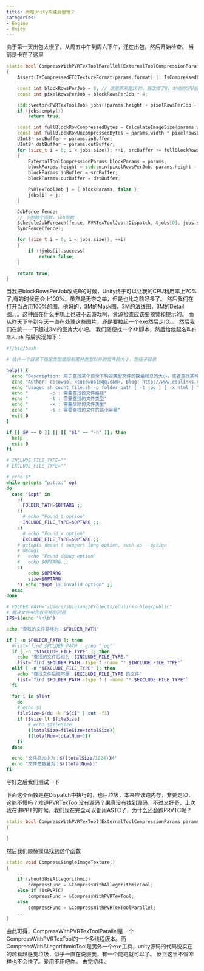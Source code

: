 ```yaml
---
title: 为啥Unity构建会很慢？
categories:
- Engine
- Unity
---
```

由于第一天出包太慢了，从周五中午到周六下午，还在出包，然后开始检查。
当前是卡在了这里
```C++
static bool CompressWithPVRTexToolParallel(ExternalToolCompressionParams params)
{
    Assert(IsCompressedETCTextureFormat(params.format) || IsCompressedETC2TextureFormat(params.format));

    const int blockRowsPerJob = 8; // 这里原来是16的，我改成了8，本地的CPU根本用不完啊。
    const int pixelRowsPerJob = blockRowsPerJob * 4;

    std::vector<PVRTexToolJob> jobs((params.height + pixelRowsPerJob - 1) / pixelRowsPerJob);
    if (jobs.empty())
        return true;

    const int fullBlockRowCompressedBytes = CalculateImageSize(params.width, pixelRowsPerJob, params.format);
    const int fullBlockRowUncompressedBytes = params.width * pixelRowsPerJob * 4;
    UInt8* srcBuffer = params.inBuffer;
    UInt8* dstBuffer = params.outBuffer;
    for (size_t i = 0; i < jobs.size(); ++i, srcBuffer += fullBlockRowUncompressedBytes, dstBuffer += fullBlockRowCompressedBytes)
    {
        ExternalToolCompressionParams blockParams = params;
        blockParams.height = std::min(pixelRowsPerJob, params.height - pixelRowsPerJob * static_cast<int>(i));
        blockParams.inBuffer = srcBuffer;
        blockParams.outBuffer = dstBuffer;

        PVRTexToolJob j = { blockParams, false };
        jobs[i] = j;
    }

    JobFence fence;
    // 下面两个函数，job函数
    ScheduleJobForeach(fence, PVRTexToolJob::Dispatch, &jobs[0], jobs.size());
    SyncFence(fence);

    for (size_t i = 0; i < jobs.size(); ++i)
    {
        if (!jobs[i].success)
            return false;
    }

    return true;
}
```
当我把blockRowsPerJob改成8的时候，Unity终于可以让我的CPU利用率上70%了,有的时候还会上100%。虽然是无奈之举，但是也比之前好多了。
然后我们在打开当占用100%的图，他妈的，3M的Mask图，3M的法线图，3M的Detail图。。。这种图在什么手机上也进不去游戏啊，资源检查应该要预警和提示的。
而从昨天下午到今天一直在处理这些图片，还是要拉起一个exe然后走IO。。
然后我们在统一一下超过3M的图片大小吧。
我们随便找一个sh脚本，然后给他起名叫`折磨人.sh`
然后实现如下：
```sh
#!/bin/bash

# 统计一个目录下指定类型或限制某种类型以外的文件的大小，包括子目录

help() {
  echo "Description: 用于查找某个目录下特定类型文件的数量和总的大小，或者查找某种类型以外的文件数量和总的大小"
  echo "Author: cocowool <cocowool@qq.com>, Blog: http://www.edulinks.cn"
  echo "Usage: sh count_file.sh -p folder_path [ -t jpg ] [ -x html ] "
  echo "       	-p : 需要查找的文件路径"
  echo "       	-t : 需要查找的文件类型"
  echo "       	-x : 需要排除的文件类型"
  echo "		-s : 需要查找的文件的最小容量"
  exit 0
}

if [[ $# == 0 ]] || [[ "$1" == "-h" ]]; then
  help
  exit 0
fi

# INCLUDE_FILE_TYPE=""
# EXCLUDE_FILE_TYPE=""

# echo $*
while getopts "p:t:x:" opt
do
  case "$opt" in
    p) 
      FOLDER_PATH=$OPTARG ;;
    t) 
      # echo "Found t option"
      INCLUDE_FILE_TYPE=$OPTARG ;;
    x)
      # echo "Found x option"
      EXCLUDE_FILE_TYPE=$OPTARG ;;
    # getopts doesn't support long option, such as --option
    # debug)
    #   echo "Found debug option"
    #   echo $OPTARG ;;
	s)
		echo $OPTARG
		size=$OPTARG
    *) echo "$opt is invalid option" ;;
  esac
done

# FOLDER_PATH="/Users/shiqiang/Projects/edulinks-blog/public"
# 解决文件中含有空格的问题
IFS=$(echo "\n\b")

echo "查找的文件路径为：$FOLDER_PATH"

if [ -n $FOLDER_PATH ]; then
  #list=`find $FOLDER_PATH | grep "jpg"`
  if [ -n "$INCLUDE_FILE_TYPE" ]; then
    echo "查找的文件后缀为：$INCLUDE_FILE_TYPE."
    list=`find $FOLDER_PATH -type f -name "*.$INCLUDE_FILE_TYPE"`
  elif [ -n "$EXCLUDE_FILE_TYPE" ]; then
    echo "查找文件后缀不是：$EXCLUDE_FILE_TYPE 的文件"
    list=`find $FOLDER_PATH -type f ! -name "*.$EXCLUDE_FILE_TYPE"`
  fi

  for i in $list
    do
    # echo $i
    fileSize=$(du -k "${i}" | cut -f1)
	if [$size lt $fileSize]
		# echo $fileSize
		((totalSize=fileSize+totalSize))
		((totalNum=totalNum+1))
	fi
  done

  echo "文件总大小为：$((totalSize/1024))M"
  echo "文件总数量为：$((totalNum))"
fi

```
写好之后我们测试一下

下面这个函数是在Dispatch中执行的，也巨垃圾，本来应该跑内存，非要走IO，这能不慢吗？难道PVRTexTool没有源码？果真没有找到源码，不过又好奇，上次我在讲PPT的时候，我们现在完全可以都用ASTC了，为什么还会跑PRVTC呢？
```C++
static bool CompressWithPVRTexTool(ExternalToolCompressionParams params)
{

}
```

然后我们顺藤摸瓜找到这个函数
```C++
static void CompressSingleImageTexture()
{
    ...
    if (shouldUseAllegorithmic)
        compressFunc = &CompressWithAllegorithmicTool;
    else if (isPVRTC)
        compressFunc = &CompressWithPVRTexTool;
    else
        compressFunc = &CompressWithPVRTexToolParallel;
    ...
}
```
由此可得，CompressWithPVRTexToolParallel是一个CompressWithPVRTexTool的一个多线程版本。而CompressWithAllegorithmicTool是另外一个exe工具，unity源码的代码说实在的越看越感觉垃圾，似乎一直在说服我，有一个能跑就可以了。
反正这里不管咋样也不会快了。爱用不用吧你。
未完待续。
